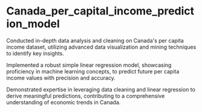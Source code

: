 # Canada_per_capital_income_prediction_model
Conducted in-depth data analysis and cleaning on Canada's per capita income dataset, utilizing advanced data visualization and mining techniques to identify key insights.

Implemented a robust simple linear regression model, showcasing proficiency in machine learning concepts, to predict future per capita income values with precision and accuracy.

Demonstrated expertise in leveraging data cleaning and linear regression to derive meaningful predictions, contributing to a comprehensive understanding of economic trends in Canada.
